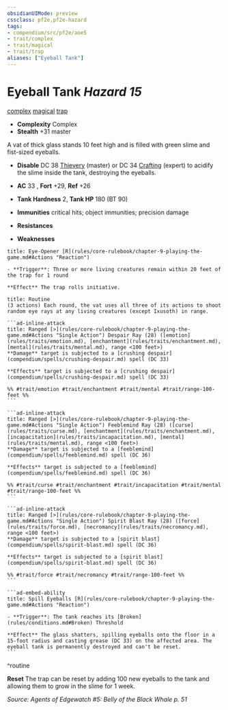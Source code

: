 ```yaml
---
obsidianUIMode: preview
cssclass: pf2e,pf2e-hazard
tags:
- compendium/src/pf2e/aoe5
- trait/complex
- trait/magical
- trait/trap
aliases: ["Eyeball Tank"]
---
```

# Eyeball Tank *Hazard 15*  
[complex](rules/traits/complex.md)  [magical](rules/traits/magical.md)  [trap](rules/traits/trap.md)  

- **Complexity** Complex
- **Stealth** +31 master  

A vat of thick glass stands 10 feet high and is filled with green slime and fist-sized eyeballs.

- **Disable** DC 38 [Thievery](compendium/skills.md#Thievery) (master) or DC 34 [Crafting](compendium/skills.md#Crafting) (expert) to acidify the slime inside the tank, destroying the eyeballs.  

- **AC** 33 , **Fort** +29, **Ref** +26
- **Tank Hardness** 2, **Tank HP** 180 (BT 90)
- **Immunities** critical hits; object immunities; precision damage
- **Resistances** 
- **Weaknesses** 
     
```ad-embed-ability
title: Eye-Opener [R](rules/core-rulebook/chapter-9-playing-the-game.md#Actions "Reaction")

- **Trigger**: Three or more living creatures remain within 20 feet of the trap for 1 round

**Effect** The trap rolls initiative.
```

````ad-pf2-summary
title: Routine
(3 actions) Each round, the vat uses all three of its actions to shoot random eye rays at any living creatures (except Ixusoth) in range.

```ad-inline-attack
title: Ranged [>](rules/core-rulebook/chapter-9-playing-the-game.md#Actions "Single Action") Despair Ray (28) ([emotion](rules/traits/emotion.md), [enchantment](rules/traits/enchantment.md), [mental](rules/traits/mental.md), range <100 feet>)
**Damage** target is subjected to a [crushing despair](compendium/spells/crushing-despair.md) spell (DC 33) 
 
**Effects** target is subjected to a [crushing despair](compendium/spells/crushing-despair.md) spell (DC 33)

%% #trait/emotion #trait/enchantment #trait/mental #trait/range-100-feet %%
```

```ad-inline-attack
title: Ranged [>](rules/core-rulebook/chapter-9-playing-the-game.md#Actions "Single Action") Feeblemind Ray (28) ([curse](rules/traits/curse.md), [enchantment](rules/traits/enchantment.md), [incapacitation](rules/traits/incapacitation.md), [mental](rules/traits/mental.md), range <100 feet>)
**Damage** target is subjected to a [feeblemind](compendium/spells/feeblemind.md) spell (DC 36) 
 
**Effects** target is subjected to a [feeblemind](compendium/spells/feeblemind.md) spell (DC 36)

%% #trait/curse #trait/enchantment #trait/incapacitation #trait/mental #trait/range-100-feet %%
```

```ad-inline-attack
title: Ranged [>](rules/core-rulebook/chapter-9-playing-the-game.md#Actions "Single Action") Spirit Blast Ray (28) ([force](rules/traits/force.md), [necromancy](rules/traits/necromancy.md), range <100 feet>)
**Damage** target is subjected to a [spirit blast](compendium/spells/spirit-blast.md) spell (DC 36) 
 
**Effects** target is subjected to a [spirit blast](compendium/spells/spirit-blast.md) spell (DC 36)

%% #trait/force #trait/necromancy #trait/range-100-feet %%
```

```ad-embed-ability
title: Spill Eyeballs [R](rules/core-rulebook/chapter-9-playing-the-game.md#Actions "Reaction")

- **Trigger**: The tank reaches its [Broken](rules/conditions.md#Broken) Threshold

**Effect** The glass shatters, spilling eyeballs onto the floor in a 15-foot radius and casting grease (DC 33) on the affected area. The eyeball tank is permanently destroyed and can't be reset.
```
````
^routine

**Reset** The trap can be reset by adding 100 new eyeballs to the tank and allowing them to grow in the slime for 1 week.  

*Source: Agents of Edgewatch #5: Belly of the Black Whale p. 51*